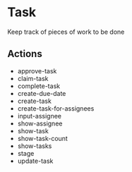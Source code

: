 # Task

Keep track of pieces of work to be done

## Actions

- approve-task
- claim-task
- complete-task
- create-due-date
- create-task
- create-task-for-assignees
- input-assignee
- show-assignee
- show-task
- show-task-count
- show-tasks
- stage
- update-task
